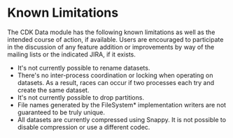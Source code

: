 # Known Limitations

The CDK Data module has the following known limitations as well as the intended
course of action, if available. Users are encouraged to participate in the
discussion of any feature addition or improvements by way of the mailing lists
or the indicated JIRA, if it exists.

* It's not currently possible to rename datasets.
* There's no inter-process coordination or locking when operating on datasets.
  As a result, races can occur if two processes each try and create the same
  dataset.
* It's not currently possible to drop partitions.
* File names generated by the FileSystem\* implementation writers are not
  guaranteed to be truly unique.
* All datasets are currently compressed using Snappy. It is not possible to disable
  compression or use a different codec.

